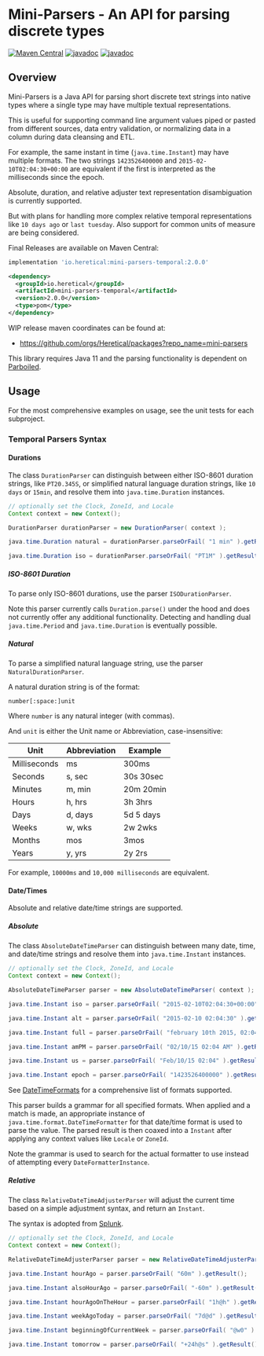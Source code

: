 # Mini-Parsers - An API for parsing discrete types

[![Maven Central](https://img.shields.io/maven-central/v/io.heretical/mini-parsers-core)](https://search.maven.org/search?q=g:io.heretical+mini-parsers)
[![javadoc](https://javadoc.io/badge2/io.heretical/mini-parsers-core/javadoc.svg?label=javadoc+mini-parsers-core)](https://javadoc.io/doc/io.heretical/mini-parsers-core)
[![javadoc](https://javadoc.io/badge2/io.heretical/mini-parsers-temporal/javadoc.svg?label=javadoc+mini-parsers-temporal)](https://javadoc.io/doc/io.heretical/mini-parsers-temporal)

## Overview

Mini-Parsers is a Java API for parsing short discrete text strings into native types where a single type may have
multiple textual representations.

This is useful for supporting command line argument values piped or pasted from different sources, data entry
validation, or normalizing data in a column during data cleansing and ETL.

For example, the same instant in time (`java.time.Instant`) may have multiple formats. The two strings `1423526400000`
and `2015-02-10T02:04:30+00:00` are equivalent if the first is interpreted as the milliseconds since the epoch.

Absolute, duration, and relative adjuster text representation disambiguation is currently supported. 

But with plans for handling more complex relative temporal representations like `10 days ago` or `last tuesday`. Also
support for common units of measure are being considered.

Final Releases are available on Maven Central:

```gradle
implementation 'io.heretical:mini-parsers-temporal:2.0.0'
```

```xml
<dependency>
  <groupId>io.heretical</groupId>
  <artifactId>mini-parsers-temporal</artifactId>
  <version>2.0.0</version>
  <type>pom</type>
</dependency>
```

WIP release maven coordinates can be found at:

* https://github.com/orgs/Heretical/packages?repo_name=mini-parsers

This library requires Java 11 and the parsing functionality is dependent on [Parboiled](https://github.com/sirthias/parboiled/wiki).

## Usage

For the most comprehensive examples on usage, see the unit tests for each subproject.

### Temporal Parsers Syntax

#### Durations

The class `DurationParser` can distinguish between either ISO-8601 duration strings, like `PT20.345S`, or simplified
natural language duration strings, like `10 days` or `15min`, and resolve them into `java.time.Duration` instances.

```java
// optionally set the Clock, ZoneId, and Locale
Context context = new Context();

DurationParser durationParser = new DurationParser( context );

java.time.Duration natural = durationParser.parseOrFail( "1 min" ).getResult();

java.time.Duration iso = durationParser.parseOrFail( "PT1M" ).getResult();
```

##### ISO-8601 Duration

To parse only ISO-8601 durations, use the parser `ISODurationParser`.

Note this parser currently calls `Duration.parse()` under the hood and does not currently offer any additional
functionality. Detecting and handling dual `java.time.Period` and `java.time.Duration` is eventually possible.

##### Natural

To parse a simplified natural language string, use the parser `NaturalDurationParser`.

A natural duration string is of the format:

```text
number[:space:]unit
```

Where `number` is any natural integer (with commas).

And `unit` is either the Unit name or Abbreviation, case-insensitive:

| Unit         | Abbreviation | Example   |
|--------------|--------------|-----------|
| Milliseconds | ms           | 300ms     |
| Seconds      | s, sec       | 30s 30sec |
| Minutes      | m, min       | 20m 20min |
| Hours        | h, hrs       | 3h 3hrs   |
| Days         | d, days      | 5d 5 days |
| Weeks        | w, wks       | 2w 2wks   |
| Months       | mos          | 3mos      |
| Years        | y, yrs       | 2y 2rs    |

For example, `10000ms` and `10,000 milliseconds` are equivalent.

#### Date/Times

Absolute and relative date/time strings are supported.

##### Absolute

The class `AbsoluteDateTimeParser` can distinguish between many date, time, and date/time strings and resolve them into
`java.time.Instant` instances.

```java
// optionally set the Clock, ZoneId, and Locale
Context context = new Context();

AbsoluteDateTimeParser parser = new AbsoluteDateTimeParser( context );

java.time.Instant iso = parser.parseOrFail( "2015-02-10T02:04:30+00:00" ).getResult();

java.time.Instant alt = parser.parseOrFail( "2015-02-10 02:04:30" ).getResult();

java.time.Instant full = parser.parseOrFail( "february 10th 2015, 02:04:03" ).getResult();

java.time.Instant amPM = parser.parseOrFail( "02/10/15 02:04 AM" ).getResult();

java.time.Instant us = parser.parseOrFail( "Feb/10/15 02:04" ).getResult();

java.time.Instant epoch = parser.parseOrFail( "1423526400000" ).getResult();
```

See [DateTimeFormats](mini-parsers-temporal/src/main/java/heretical/parser/temporal/format/DateTimeFormats.java) for a
comprehensive list of formats supported.

This parser builds a grammar for all specified formats. When applied and a match is made, an appropriate instance of
`java.time.format.DateTimeFormatter` for that date/time format is used to parse the value. The parsed result is then
coaxed into a `Instant` after applying any context values like `Locale` or `ZoneId`.

Note the grammar is used to search for the actual formatter to use instead of attempting every `DateFormatterInstance`.

##### Relative

The class `RelativeDateTimeAdjusterParser` will adjust the current time based on a simple adjustment syntax, and return an
`Instant`.

The syntax is adopted from [Splunk](https://docs.splunk.com/Documentation/Splunk/latest/Search/Specifytimemodifiersinyoursearch).

```java
// optionally set the Clock, ZoneId, and Locale
Context context = new Context();

RelativeDateTimeAdjusterParser parser = new RelativeDateTimeAdjusterParser( context );

java.time.Instant hourAgo = parser.parseOrFail( "60m" ).getResult();

java.time.Instant alsoHourAgo = parser.parseOrFail( "-60m" ).getResult();

java.time.Instant hourAgoOnTheHour = parser.parseOrFail( "1h@h" ).getResult();

java.time.Instant weekAgoToday = parser.parseOrFail( "7d@d" ).getResult();

java.time.Instant beginningOfCurrentWeek = parser.parseOrFail( "@w0" ).getResult(); // depends on locale

java.time.Instant tomorrow = parser.parseOrFail( "+24h@s" ).getResult();
```




